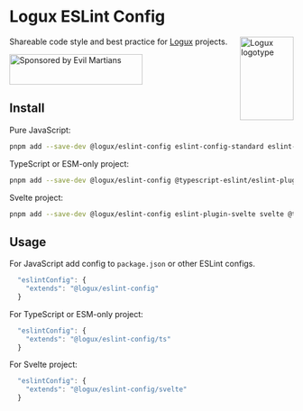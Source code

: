 # Logux ESLint Config

<img align="right" width="95" height="148" title="Logux logotype"
     src="https://logux.org/branding/logotype.svg">

Shareable code style and best practice for [Logux] projects.

[Logux]: https://logux.org/

<a href="https://evilmartians.com/?utm_source=logux-docs">
  <img src="https://evilmartians.com/badges/sponsored-by-evil-martians.svg"
       alt="Sponsored by Evil Martians" width="236" height="54">
</a>

## Install

Pure JavaScript:

```sh
pnpm add --save-dev @logux/eslint-config eslint-config-standard eslint-plugin-promise eslint-plugin-n eslint-plugin-import eslint-plugin-prefer-let eslint-plugin-perfectionist eslint-plugin-prefer-node-builtin-imports eslint
```

TypeScript or ESM-only project:

```sh
pnpm add --save-dev @logux/eslint-config @typescript-eslint/eslint-plugin @typescript-eslint/parser typescript eslint-config-standard eslint-plugin-promise eslint-plugin-n eslint-plugin-import eslint-plugin-prefer-let eslint-plugin-perfectionist eslint-plugin-prefer-node-builtin-imports eslint
```

Svelte project:

```sh
pnpm add --save-dev @logux/eslint-config eslint-plugin-svelte svelte @typescript-eslint/eslint-plugin @typescript-eslint/parser typescript eslint-config-standard eslint-plugin-promise eslint-plugin-n eslint-plugin-import eslint-plugin-prefer-let eslint-plugin-perfectionist eslint-plugin-prefer-node-builtin-imports eslint
```


## Usage

For JavaScript add config to `package.json` or other ESLint configs.

```js
  "eslintConfig": {
    "extends": "@logux/eslint-config"
  }
```

For TypeScript or ESM-only project:

```js
  "eslintConfig": {
    "extends": "@logux/eslint-config/ts"
  }
```

For Svelte project:

```js
  "eslintConfig": {
    "extends": "@logux/eslint-config/svelte"
  }
```
